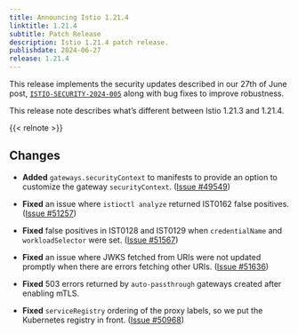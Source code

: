 ```yaml
---
title: Announcing Istio 1.21.4
linktitle: 1.21.4
subtitle: Patch Release
description: Istio 1.21.4 patch release.
publishdate: 2024-06-27
release: 1.21.4
---
```


This release implements the security updates described in our 27th of June post, [`ISTIO-SECURITY-2024-005`](/news/security/istio-security-2024-005) along with bug fixes to improve robustness.

This release note describes what’s different between Istio 1.21.3 and 1.21.4.

{{< relnote >}}

## Changes

- **Added** `gateways.securityContext` to manifests to provide an option to customize the gateway `securityContext`.
  ([Issue #49549](https://github.com/istio/istio/issues/49549))

- **Fixed** an issue where `istioctl analyze` returned IST0162 false positives.
  ([Issue #51257](https://github.com/istio/istio/issues/51257))

- **Fixed** false positives in IST0128 and IST0129 when `credentialName` and `workloadSelector` were set.
  ([Issue #51567](https://github.com/istio/istio/issues/51567))

- **Fixed** an issue where JWKS fetched from URIs were not updated promptly when there are errors fetching other URIs.
  ([Issue #51636](https://github.com/istio/istio/issues/51636))

- **Fixed** 503 errors returned by `auto-passthrough` gateways created after enabling mTLS.

- **Fixed** `serviceRegistry` ordering of the proxy labels, so we put the Kubernetes registry in front.
  ([Issue #50968](https://github.com/istio/istio/issues/50968))
